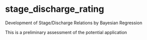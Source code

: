 # stage_discharge_rating
Development of Stage/Discharge Relations by Bayesian Regression

This is a preliminary assessment of the potential application

